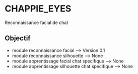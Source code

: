 # CHAPPIE_EYES
Reconnaissance facial de chat

## Objectif
- module reconnaissance facial --> Version 0.1
- module reconnaissance silhouette --> None
- module apprentissage facial chat spécifique --> None
- module apprentissage silhouette chat spécifique --> None

